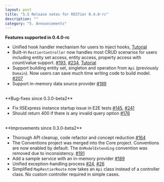 ```yaml
---
layout: post
title: "5.5 Release notes for RESTier 0.4.0-rc"
description: ""
category: "5. Announcements"
---
```


**Features supported in 0.4.0-rc**

 - Unified hook handler mechanism for users to inject hooks, [Tutorial](http://odata.github.io/RESTier/#04-04-Hook-Handler)
 - Built-in `RestierController` now handles most CRUD scenarios for users including entity set access, entity access, property access with $count/$value support.  [#193](https://github.com/OData/RESTier/issues/193), [#234](https://github.com/OData/RESTier/issues/234), [Tutorial](http://odata.github.io/RESTier/#04-27-Controllers)
 - Support building entity set, singleton and operation from `Api` (previously `Domain`). Now users can save much time writing code to build model. [#207](https://github.com/OData/RESTier/issues/207)
 - Support in-memory data source provider [#189](https://github.com/OData/RESTier/issues/189)

<br/>
**Bug-fixes since 0.3.0-beta2**

 - Fix IISExpress instance startup issue in E2E tests [#145](https://github.com/OData/RESTier/issues/145), [#241](https://github.com/OData/RESTier/issues/241)
 - Should return 400 if there is any invalid query option [#176](https://github.com/OData/RESTier/issues/176)

<br/>
**Improvements since 0.3.0-beta2**

 - Thorough API cleanup, code refactor and concept reduction [#164](https://github.com/OData/RESTier/issues/164)
 - The Conventions project was merged into the Core project. Conventions are now enabled by default. The `OnModelExtending` convention was removed due to inconsistency. [#191](https://github.com/OData/RESTier/issues/191)
 - Add a sample service with an in-memory provider [#189](https://github.com/OData/RESTier/issues/189)
 - Unified exception-handling process [#24](https://github.com/OData/RESTier/issues/24), [#26](https://github.com/OData/RESTier/issues/26)
 - Simplified `MapRestierRoute` now takes an `Api` class instead of a controller class. No custom controller required in simple cases.